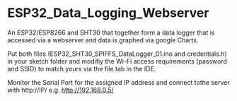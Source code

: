 # ESP32_Data_Logging_Webserver
An ESP32/ESP8266 and SHT30 that together form a data logger that is accessed via a webserver and data is graphed via google Charts.

Put both files (ESP32_SHT30_SPIFFS_DataLogger_01.ino and credentials.h) in your sketch folder and modifiy the Wi-Fi access requirements (password and SSID) to match yours via the file tab in the IDE.

Monitor the Serial Port for the assigned IP address and connect tothe server with http://IP/ e.g. http://192.168.0.5/


